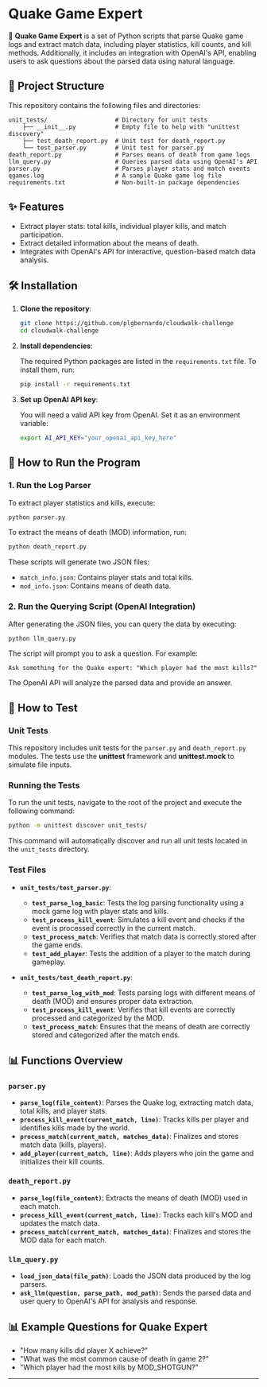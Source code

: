 # Quake Game Expert

🚀 **Quake Game Expert** is a set of Python scripts that parse Quake game logs and extract match data, including player statistics, kill counts, and kill methods. Additionally, it includes an integration with OpenAI's API, enabling users to ask questions about the parsed data using natural language.

## 📁 Project Structure

This repository contains the following files and directories:

```
unit_tests/                   # Directory for unit tests
    ├── __init__.py           # Empty file to help with "unittest discovery"
    ├── test_death_report.py  # Unit test for death_report.py
    └── test_parser.py        # Unit test for parser.py
death_report.py               # Parses means of death from game logs
llm_query.py                  # Queries parsed data using OpenAI's API
parser.py                     # Parses player stats and match events
qgames.log                    # A sample Quake game log file
requirements.txt              # Non-built-in package dependencies
```

## ✨ Features

- Extract player stats: total kills, individual player kills, and match participation.
- Extract detailed information about the means of death.
- Integrates with OpenAI's API for interactive, question-based match data analysis.

## 🛠️ Installation

1. **Clone the repository**:

   ```bash
   git clone https://github.com/plgbernardo/cloudwalk-challenge
   cd cloudwalk-challenge
   ```

2. **Install dependencies**:

   The required Python packages are listed in the `requirements.txt` file. To install them, run:

   ```bash
   pip install -r requirements.txt
   ```

3. **Set up OpenAI API key**:

   You will need a valid API key from OpenAI. Set it as an environment variable:

   ```bash
   export AI_API_KEY="your_openai_api_key_here"
   ```

## 🚀 How to Run the Program

### 1. **Run the Log Parser**

   To extract player statistics and kills, execute:

   ```bash
   python parser.py
   ```

   To extract the means of death (MOD) information, run:

   ```bash
   python death_report.py
   ```

   These scripts will generate two JSON files:
   
   - `match_info.json`: Contains player stats and total kills.
   - `mod_info.json`: Contains means of death data.

### 2. **Run the Querying Script (OpenAI Integration)**

   After generating the JSON files, you can query the data by executing:

   ```bash
   python llm_query.py
   ```

   The script will prompt you to ask a question. For example:

   ```
   Ask something for the Quake expert: "Which player had the most kills?"
   ```

   The OpenAI API will analyze the parsed data and provide an answer.

## 🧪 How to Test

### Unit Tests

This repository includes unit tests for the `parser.py` and `death_report.py` modules. The tests use the **unittest** framework and **unittest.mock** to simulate file inputs. 

### Running the Tests

To run the unit tests, navigate to the root of the project and execute the following command:

```bash
python -m unittest discover unit_tests/
```

This command will automatically discover and run all unit tests located in the `unit_tests` directory.

### Test Files

- **`unit_tests/test_parser.py`**:
  - **`test_parse_log_basic`**: Tests the log parsing functionality using a mock game log with player stats and kills.
  - **`test_process_kill_event`**: Simulates a kill event and checks if the event is processed correctly in the current match.
  - **`test_process_match`**: Verifies that match data is correctly stored after the game ends.
  - **`test_add_player`**: Tests the addition of a player to the match during gameplay.

- **`unit_tests/test_death_report.py`**:
  - **`test_parse_log_with_mod`**: Tests parsing logs with different means of death (MOD) and ensures proper data extraction.
  - **`test_process_kill_event`**: Verifies that kill events are correctly processed and categorized by the MOD.
  - **`test_process_match`**: Ensures that the means of death are correctly stored and categorized after the match ends.

## 📊 Functions Overview

### `parser.py`
- **`parse_log(file_content)`**: Parses the Quake log, extracting match data, total kills, and player stats.
- **`process_kill_event(current_match, line)`**: Tracks kills per player and identifies kills made by the world.
- **`process_match(current_match, matches_data)`**: Finalizes and stores match data (kills, players).
- **`add_player(current_match, line)`**: Adds players who join the game and initializes their kill counts.

### `death_report.py`
- **`parse_log(file_content)`**: Extracts the means of death (MOD) used in each match.
- **`process_kill_event(current_match, line)`**: Tracks each kill's MOD and updates the match data.
- **`process_match(current_match, matches_data)`**: Finalizes and stores the MOD data for each match.

### `llm_query.py`
- **`load_json_data(file_path)`**: Loads the JSON data produced by the log parsers.
- **`ask_llm(question, parse_path, mod_path)`**: Sends the parsed data and user query to OpenAI's API for analysis and response.

## 📊 Example Questions for Quake Expert

- "How many kills did player X achieve?"
- "What was the most common cause of death in game 2?"
- "Which player had the most kills by MOD_SHOTGUN?"

--- 

